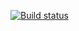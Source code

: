 [![Build status](https://ci.appveyor.com/api/projects/status/lttqtljqb4g2p4j4?svg=true)](https://ci.appveyor.com/project/by4enkova/selenide-hw)
